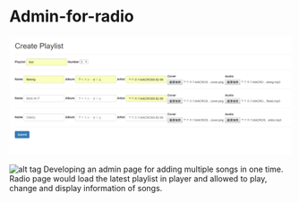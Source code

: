 # Admin-for-radio
![alt tag](https://github.com/slashpot/Admin-for-radio/blob/master/demo/admin.PNG)


![alt tag](https://github.com/slashpot/Admin-for-radio/blob/master/demo/radio.PNG)
Developing an admin page for adding multiple songs in one time.
Radio page would load the latest playlist in player and allowed to play, change and display information of songs.
